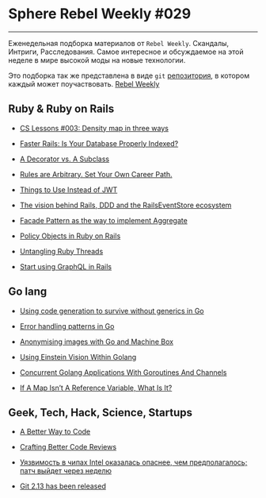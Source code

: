 # Sphere Rebel Weekly #029
----

Еженедельная подборка материалов от `Rebel Weekly`. Скандалы, Интриги, Расследования.
Самое интересное и обсуждаемое на этой неделе в мире высокой моды на новые технологии.

Это подборка так же представлена в виде `git` [репозитория](https://github.com/SphereSoftware/weekly), в котором каждый может
поучаствовать. [Rebel Weekly](https://github.com/SphereSoftware/weekly)

## Ruby & Ruby on Rails

* [CS Lessons #003: Density map in three ways](http://www.visuality.pl/posts/cs-lessons-003-density-map-three-ways)

* [Faster Rails: Is Your Database Properly Indexed?](https://semaphoreci.com/blog/2017/05/09/faster-rails-is-your-database-properly-indexed.html)

* [A Decorator vs. A Subclass](https://www.justinweiss.com/articles/a-decorator-vs-a-subclass/)

* [Rules are Arbitrary. Set Your Own Career Path.](http://blog.teamtreehouse.com/rules-are-arbitrary-set-your-own-career-path)

* [Things to Use Instead of JWT](https://kev.inburke.com/kevin/things-to-use-instead-of-jwt/)

* [The vision behind Rails, DDD and the RailsEventStore ecosystem](http://blog.arkency.com/2017/05/the-vision-behind-rails-ddd-and-the-railseventstore-ecosystem/)

* [Facade Pattern as the way to implement Aggregate](http://rubyblog.pro/2017/05/facade-pattern)

* [Policy Objects in Ruby on Rails](http://www.eq8.eu/blogs/41-policy-objects-in-ruby-on-rails)

* [Untangling Ruby Threads](https://robots.thoughtbot.com/untangling-ruby-threads)

* [Start using GraphQL in Rails](http://drianhillman.me/2017/05/06/graphql-ruby)

## Go lang

* [Using code generation to survive without generics in Go](https://www.calhoun.io/using-code-generation-to-survive-without-generics-in-go/)

* [Error handling patterns in Go](https://mijailovic.net/2017/05/09/error-handling-patterns-in-go/)

* [Anonymising images with Go and Machine Box](https://medium.com/@matryer/anonymising-images-with-go-and-machine-box-fd0866adb9f5)

* [Using Einstein Vision Within Golang](https://developer.salesforce.com/blogs/developer-relations/2017/05/using-einstein-vision-within-golang.html)

* [Concurrent Golang Applications With Goroutines And Channels](https://www.thepolyglotdeveloper.com/2017/05/concurrent-golang-applications-goroutines-channels)

* [If A Map Isn’t A Reference Variable, What Is It?](https://golangbot.com/maps/)

## Geek, Tech, Hack, Science, Startups

* [A Better Way to Code](https://medium.com/@mbostock/a-better-way-to-code-2b1d2876a3a0)

* [Crafting Better Code Reviews](https://medium.com/@vaidehijoshi/crafting-better-code-reviews-1a5fc00a9312)

* [Уязвимость в чипах Intel оказалась опаснее, чем предполагалось; патч выйдет через неделю](https://tproger.ru/news/intel-chip-vulnerability/)

* [Git 2.13 has been released](https://github.com/blog/2360-git-2-13-has-been-released)
